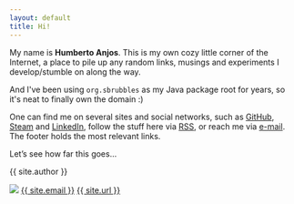 ```yaml
---
layout: default
title: Hi!
---
```


My name is **Humberto Anjos**. This is my own cozy little corner of the Internet, a place to pile up any random links, musings and experiments I develop/stumble on along the way. 

And I've been using `org.sbrubbles` as my Java package root for years, so it's neat to finally own the domain :) 

One can find me on several sites and social networks, such as [GitHub](https://github.com/hanjos), [Steam](https://steamcommunity.com/id/topunchgarlic) and [LinkedIn](https://www.linkedin.com/in/humberto-anjos-7b005b95/), follow the stuff here via [RSS](/feed.xml), or reach me via [e-mail](mailto:h.anjos@sbrubbles.org). The footer holds the most relevant links.

Let’s see how far this goes...

<div class='h-card hidden'>
  <p class='p-name'>{{ site.author }}</p>
  <img class='u-photo' src='{{ site.profile_image }}'>
  <a class='u-email' href='mailto:{{ site.email }}'>{{ site.email }}</a>
  <a class='u-url' href='{{ site.url }}'>{{ site.url }}</a>
</div>

